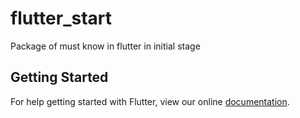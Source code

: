 # flutter_start

Package of must know in flutter in initial stage

## Getting Started

For help getting started with Flutter, view our online
[documentation](https://flutter.io/).
